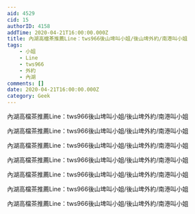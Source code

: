```yaml
---
aid: 4529
cid: 15
authorID: 4158
addTime: 2020-04-21T16:00:00.000Z
title: 內湖高檔茶推薦Line：tws966後山埤叫小姐/後山埤外約/南港叫小姐
tags:
    - 小姐
    - Line
    - tws966
    - 外約
    - 內湖
comments: []
date: 2020-04-21T16:00:00.000Z
category: Geek
---
```


內湖高檔茶推薦Line：tws966後山埤叫小姐/後山埤外約/南港叫小姐

內湖高檔茶推薦Line：tws966後山埤叫小姐/後山埤外約/南港叫小姐

內湖高檔茶推薦Line：tws966後山埤叫小姐/後山埤外約/南港叫小姐

內湖高檔茶推薦Line：tws966後山埤叫小姐/後山埤外約/南港叫小姐

內湖高檔茶推薦Line：tws966後山埤叫小姐/後山埤外約/南港叫小姐

內湖高檔茶推薦Line：tws966後山埤叫小姐/後山埤外約/南港叫小姐

內湖高檔茶推薦Line：tws966後山埤叫小姐/後山埤外約/南港叫小姐
